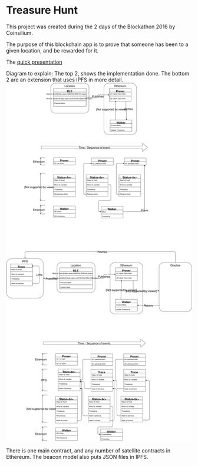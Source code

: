 # Treasure Hunt
This project was created during the 2 days of the Blockathon 2016 by Coinsilium.

The purpose of this blockchain app is to prove that someone has been to a given location, and be rewarded for it.

The [quick presentation](https://docs.google.com/presentation/d/1_ld1m_6RaDJbTL0cCeuPJoD8wdNLN52oSEJ0tsM1B2A/edit?usp=sharing) 

Diagram to explain:
The top 2, shows the implementation done. The bottom 2 are an extension that uses IPFS in more detail.
![Diagram](https://raw.githubusercontent.com/xavierlepretre/treasure-hunt/master/doc/Prove%20your%20location.svg.xml.svg)

There is one main contract, and any number of satellite contracts in Ethereum.
The beacon model also puts JSON files in IPFS.